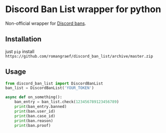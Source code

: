 # Discord Ban List wrapper for python

Non-official wrapper for [Discord bans][dbans].

## Installation

just `pip` install `https://github.com/romangraef/discord_ban_list/archive/master.zip`

## Usage

```python
from discord_ban_list import DiscordBanList
ban_list = DiscordBanList('YOUR_TOKEN')

async def on_something():
    ban_entry = ban_list.check(123456789123456789)
    print(ban_entry.banned)
    print(ban.user_id)
    print(ban.case_id)
    print(ban.reason)
    print(ban.proof)

```


[dbans]: https://bans.discord.id

